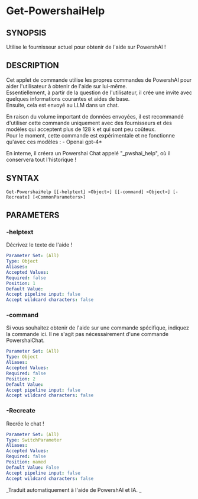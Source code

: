 ﻿---
external help file: powershai-help.xml
schema: 2.0.0
powershai: true
---

# Get-PowershaiHelp

## SYNOPSIS <!--!= @#Synop !-->
Utilise le fournisseur actuel pour obtenir de l'aide sur PowershAI !

## DESCRIPTION <!--!= @#Desc !-->
Cet applet de commande utilise les propres commandes de PowershAI pour aider l'utilisateur à obtenir de l'aide sur lui-même.  
Essentiellement, à partir de la question de l'utilisateur, il crée une invite avec quelques informations courantes et aides de base.  
Ensuite, cela est envoyé au LLM dans un chat.

En raison du volume important de données envoyées, il est recommandé d'utiliser cette commande uniquement avec des fournisseurs et des modèles qui acceptent plus de 128 k et qui sont peu coûteux.  
Pour le moment, cette commande est expérimentale et ne fonctionne qu'avec ces modèles :
	- Openai gpt-4*
	
En interne, il créera un Powershai Chat appelé "_pwshai_help", où il conservera tout l'historique !

## SYNTAX <!--!= @#Syntax !-->

```
Get-PowershaiHelp [[-helptext] <Object>] [[-command] <Object>] [-Recreate] [<CommonParameters>]
```

## PARAMETERS <!--!= @#Params !-->

### -helptext
Décrivez le texte de l'aide !

```yml
Parameter Set: (All)
Type: Object
Aliases: 
Accepted Values: 
Required: false
Position: 1
Default Value: 
Accept pipeline input: false
Accept wildcard characters: false
```

### -command
Si vous souhaitez obtenir de l'aide sur une commande spécifique, indiquez la commande ici.
Il ne s'agit pas nécessairement d'une commande PowershaiChat.

```yml
Parameter Set: (All)
Type: Object
Aliases: 
Accepted Values: 
Required: false
Position: 2
Default Value: 
Accept pipeline input: false
Accept wildcard characters: false
```

### -Recreate
Recrée le chat !

```yml
Parameter Set: (All)
Type: SwitchParameter
Aliases: 
Accepted Values: 
Required: false
Position: named
Default Value: False
Accept pipeline input: false
Accept wildcard characters: false
```




<!--PowershaiAiDocBlockStart-->
_Traduit automatiquement à l'aide de PowershAI et IA. 
_
<!--PowershaiAiDocBlockEnd-->
